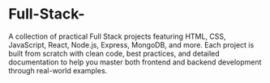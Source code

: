 # Full-Stack-
A collection of practical Full Stack projects featuring HTML, CSS, JavaScript, React, Node.js, Express, MongoDB, and more. Each project is built from scratch with clean code, best practices, and detailed documentation to help you master both frontend and backend development through real-world examples.
